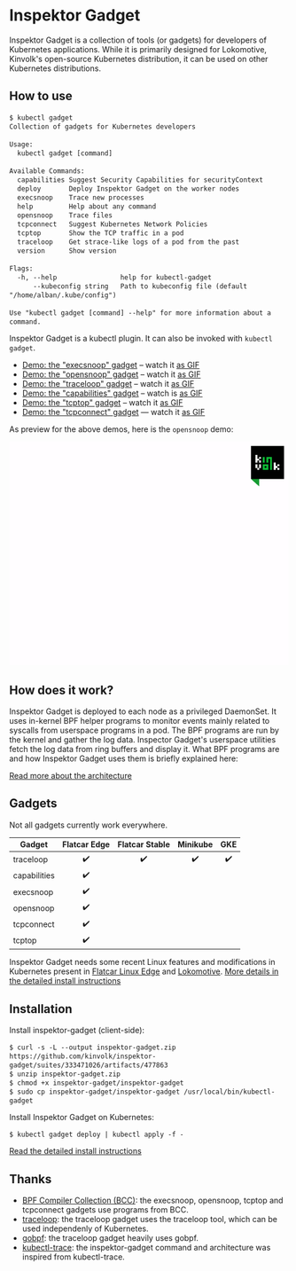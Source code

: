 # Inspektor Gadget

Inspektor Gadget is a collection of tools (or gadgets) for developers of
Kubernetes applications. While it is primarily designed for Lokomotive,
Kinvolk's open-source Kubernetes distribution, it can be used on other
Kubernetes distributions.

## How to use

```
$ kubectl gadget
Collection of gadgets for Kubernetes developers

Usage:
  kubectl gadget [command]

Available Commands:
  capabilities Suggest Security Capabilities for securityContext
  deploy       Deploy Inspektor Gadget on the worker nodes
  execsnoop    Trace new processes
  help         Help about any command
  opensnoop    Trace files
  tcpconnect   Suggest Kubernetes Network Policies
  tcptop       Show the TCP traffic in a pod
  traceloop    Get strace-like logs of a pod from the past
  version      Show version

Flags:
  -h, --help                help for kubectl-gadget
      --kubeconfig string   Path to kubeconfig file (default "/home/alban/.kube/config")

Use "kubectl gadget [command] --help" for more information about a command.
```

Inspektor Gadget is a kubectl plugin. It can also be invoked with `kubectl gadget`.

- [Demo: the "execsnoop" gadget](Documentation/demo-execsnoop.md) – watch it [as GIF](Documentation/demos/demo-execsnoop-gifterminal.gif)
- [Demo: the "opensnoop" gadget](Documentation/demo-opensnoop.md) – watch it [as GIF](Documentation/demos/demo-opensnoop-gifterminal.gif)
- [Demo: the "traceloop" gadget](Documentation/demo-traceloop.md) – watch it [as GIF](Documentation/demos/demo-traceloop-gifterminal.gif)
- [Demo: the "capabilities" gadget](Documentation/demo-capabilities.md) – watch is [as GIF](Documentation/demos/demo-capabilities-gifterminal.gif)
- [Demo: the "tcptop" gadget](Documentation/demo-tcptop.md) – watch it [as GIF](Documentation/demos/demo-tcptop-gifterminal.gif)
- [Demo: the "tcpconnect" gadget](Documentation/demo-tcpconnect.md) — watch it [as GIF](Documentation/demos/demo-tcpconnect-gifterminal.gif)

As preview for the above demos, here is the `opensnoop` demo:

![](Documentation/demos/demo-opensnoop-gifterminal.gif)

## How does it work?

Inspektor Gadget is deployed to each node as a privileged DaemonSet.
It uses in-kernel BPF helper programs to monitor events mainly related to
syscalls from userspace programs in a pod. The BPF programs are run by
the kernel and gather the log data. Inspector Gadget's userspace
utilities fetch the log data from ring buffers and display it. What BPF
programs are and how Inspektor Gadget uses them is briefly explained here:

[Read more about the architecture](Documentation/architecture.md)

## Gadgets

Not all gadgets currently work everywhere.

| Gadget       | Flatcar Edge | Flatcar Stable | Minikube | GKE |
|--------------|:------------:|:--------------:|:--------:|:---:|
| traceloop    |       ✔️      |        ✔️       |     ✔️    |  ✔️  |
| capabilities |       ✔️      |                |          |     |
| execsnoop    |       ✔️      |                |          |     |
| opensnoop    |       ✔️      |                |          |     |
| tcpconnect   |       ✔️      |                |          |     |
| tcptop       |       ✔️      |                |          |     |

Inspektor Gadget needs some recent Linux features and modifications in Kubernetes present in [Flatcar Linux Edge](https://kinvolk.io/blog/2019/05/introducing-the-flatcar-linux-edge-channel/) and [Lokomotive](https://kinvolk.io/blog/2019/05/driving-kubernetes-forward-with-lokomotive/). [More details in the detailed install instructions](Documentation/install.md)

## Installation

Install inspektor-gadget (client-side):

```
$ curl -s -L --output inspektor-gadget.zip https://github.com/kinvolk/inspektor-gadget/suites/333471026/artifacts/477863
$ unzip inspektor-gadget.zip
$ chmod +x inspektor-gadget/inspektor-gadget
$ sudo cp inspektor-gadget/inspektor-gadget /usr/local/bin/kubectl-gadget
```

Install Inspektor Gadget on Kubernetes:

```
$ kubectl gadget deploy | kubectl apply -f -
```

[Read the detailed install instructions](Documentation/install.md)

## Thanks

* [BPF Compiler Collection (BCC)](https://github.com/iovisor/bcc): the execsnoop, opensnoop, tcptop and tcpconnect gadgets use programs from BCC.
* [traceloop](https://github.com/kinvolk/traceloop): the traceloop gadget uses the traceloop tool, which can be used independenly of Kubernetes.
* [gobpf](https://github.com/kinvolk/gobpf): the traceloop gadget heavily uses gobpf.
* [kubectl-trace](https://github.com/iovisor/kubectl-trace): the inspektor-gadget command and architecture was inspired from kubectl-trace.
